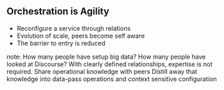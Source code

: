 ##  Orchestration is Agility

- Reconfigure a service through relations
- Evolution of scale, peers become self aware
- The barrier to entry is reduced


note:
    How many people have setup big data?
    How many people have looked at Discourse?
    With clearly defined relationships, expertise is not required.
    Share operational knowledge with peers
    Distill away that knowledge into data-pass operations and context
    sensitive configuration
